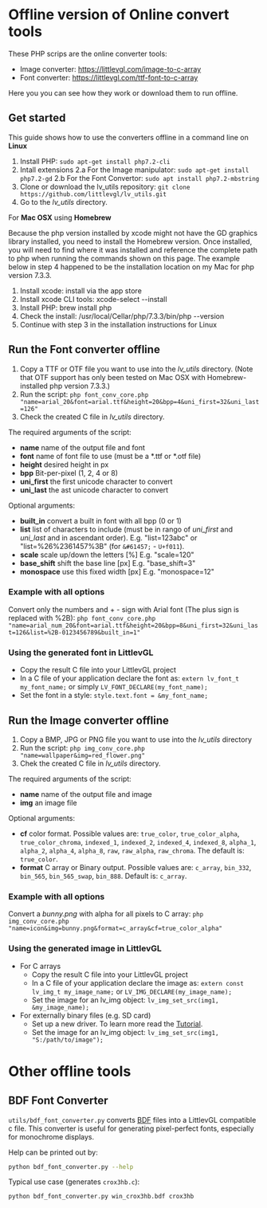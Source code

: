 # Offline version of Online convert tools

These PHP scrips are the online converter tools:

* Image converter: https://littlevgl.com/image-to-c-array
* Font converter: https://littlevgl.com/ttf-font-to-c-array

Here you you can see how they work or download them to run offline.

## Get started

This guide shows how to use the converters offline in a command line on **Linux**

1. Install PHP: `sudo apt-get install php7.2-cli`
2. Intall extensions
2.a For the Image manipulator: `sudo apt-get install php7.2-gd`
2.b For the Font Convertor: `sudo apt install php7.2-mbstring`
3. Clone or download the lv_utils repository: `git clone https://github.com/littlevgl/lv_utils.git`
4. Go to the *lv_utils* directory.

For **Mac OSX** using **Homebrew**

Because the php version installed by xcode might not have the GD graphics library installed, you need to install the Homebrew version.  Once installed, you will need to find where it was installed and reference the complete path to php when running the commands shown on this page.  The example below in step 4 happened to be the installation location on my Mac for php version 7.3.3.

1. Install xcode: install via the app store
2. Install xcode CLI tools: xcode-select --install
3. Install PHP: brew install php
4. Check the install: /usr/local/Cellar/php/7.3.3/bin/php --version
5. Continue with step 3 in the installation instructions for Linux

## Run the Font converter offline

1. Copy a TTF or OTF file you want to use into the *lv_utils* directory.  (Note that OTF support has only been tested on Mac OSX with Homebrew-installed php version 7.3.3.)
2. Run the script: `php font_conv_core.php "name=arial_20&font=arial.ttf&height=20&bpp=4&uni_first=32&uni_last=126"`
3. Check the created C file in *lv_utils* directory.

The required arguments of the script:

- **name** name of the output file and font
- **font** name of font file to use (must be a *.ttf or *.otf file)
- **height** desired height in px
- **bpp** Bit-per-pixel (1, 2, 4 or 8)
- **uni_first** the first unicode character to convert
- **uni_last** the ast unicode character to convert

Optional arguments:

- **built_in** convert a built in font with all bpp (0 or 1)
- **list** list of characters to include (must be in rango of *uni_first* and *uni_last* and in ascendant order). E.g. "list=123abc" or "list=%26%2361457%3B" (for `&#61457;` - `U+f011`).
- **scale** scale up/down the letters [%] E.g. "scale=120"
- **base_shift** shift the base line [px] E.g. "base_shift=3"
- **monospace** use this fixed width [px] E.g. "monospace=12"
 
### Example with all options

Convert only the numbers and + - sign with Arial font (The plus sign is replaced with %2B):
`php font_conv_core.php "name=arial_num_20&font=arial.ttf&height=20&bpp=8&uni_first=32&uni_last=126&list=%2B-0123456789&built_in=1"`
 
### Using the generated font in LittlevGL

 * Copy the result C file into your LittlevGL project  
 * In a C file of your application declare the font as: `extern lv_font_t my_font_name;` or simply `LV_FONT_DECLARE(my_font_name);`
  * Set the font in a style: `style.text.font = &my_font_name;`


## Run the Image converter offline

1. Copy a BMP, JPG or PNG file you want to use into the *lv_utils* directory
2. Run the script: `php img_conv_core.php "name=wallpaper&img=red_flower.png"`
3. Chek the created C file in *lv_utils* directory.

The required arguments of the script:

- **name** name of the output file and image
- **img** an image file

Optional arguments:

- **cf** color format. Possible values are: `true_color`, `true_color_alpha`, `true_color_chroma`, `indexed_1`, `indexed_2`, `indexed_4`, `indexed_8`, `alpha_1`, `alpha_2`, `alpha_4`, `alpha_8`, `raw`, `raw_alpha`, `raw_chroma`. The default is: `true_color`.
- **format** C array or Binary output. Possible values are: `c_array`, `bin_332`, `bin_565`, `bin_565_swap`, `bin_888`. Default is: `c_array`.

### Example with all options

Convert a *bunny.png* with alpha for all pixels to C array:
`php img_conv_core.php "name=icon&img=bunny.png&format=c_array&cf=true_color_alpha"`

### Using the generated image in LittlevGL

* For C arrays
   - Copy the result C file into your LittlevGL project
   - In a C file of your application declare the image as: `extern const lv_img_t my_image_name;` or `LV_IMG_DECLARE(my_image_name);`
   - Set the image for an lv_img object: `lv_img_set_src(img1, &my_image_name);`
* For externally binary files (e.g. SD card)
   - Set up a new driver. To learn more read the [Tutorial](https://github.com/littlevgl/lv_examples/blob/master/lv_tutorial/6_images/lv_tutorial_images.c).
   - Set the image for an lv_img object: `lv_img_set_src(img1, "S:/path/to/image");`
   
# Other offline tools
   
## BDF Font Converter

`utils/bdf_font_converter.py` converts [BDF](https://en.wikipedia.org/wiki/Glyph_Bitmap_Distribution_Format) files into a LittlevGL compatible c file. This converter is useful for generating pixel-perfect fonts, especially for monochrome displays.

 Help can be printed out by:

```sh
python bdf_font_converter.py --help
```

 Typical use case (generates `crox3hb.c`):

```sh
python bdf_font_converter.py win_crox3hb.bdf crox3hb
```
